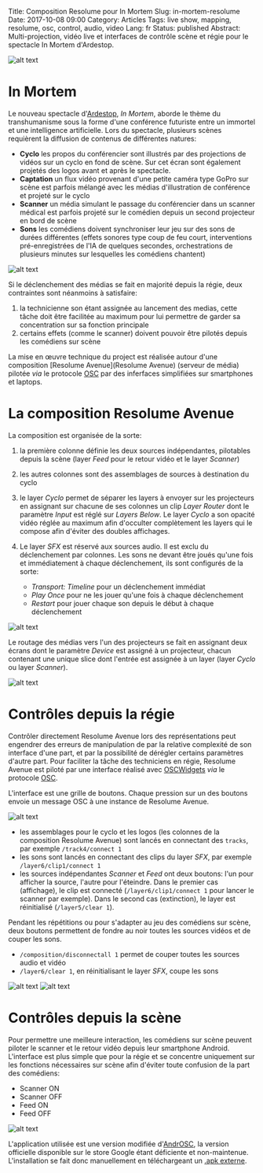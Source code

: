 Title: Composition Resolume pour In Mortem
Slug: in-mortem-resolume
Date: 2017-10-08 09:00
Category: Articles
Tags: live show, mapping, resolume, osc, control, audio, video
Lang: fr
Status: published
Abstract: Multi-projection, vidéo live et interfaces de contrôle scène et régie pour le spectacle In Mortem d'Ardestop.

![alt text]({attach}in-mortem-live.jpg "Photo du comédien scanné")

# In Mortem

Le nouveau spectacle d'[Ardestop](https://www.facebook.com/ardestop/), *In Mortem*, aborde le thème du transhumanisme sous la forme d'une conférence futuriste entre un immortel et une intelligence artificielle. Lors du spectacle, plusieurs scènes requièrent la diffusion de contenus de différentes natures:

- **Cyclo** les propos du conférencier sont illustrés par des projections de vidéos sur un cyclo en fond de scène. Sur cet écran sont également projetés des logos avant et après le spectacle.
- **Captation** un flux vidéo provenant d'une petite caméra type GoPro sur scène est parfois mélangé avec les médias d'illustration de conférence et projeté sur le cyclo
- **Scanner** un média simulant le passage du conférencier dans un scanner médical est parfois projeté sur le comédien depuis un second projecteur en bord de scène
- **Sons** les comédiens doivent synchroniser leur jeu sur des sons de durées différentes (effets sonores type coup de feu court, interventions pré-enregistrées de l'IA de quelques secondes, orchestrations de plusieurs minutes sur lesquelles les comédiens chantent)

![alt text]({attach}in-mortem-stage.jpg "Schéma de la scène")

Si le déclenchement des médias se fait en majorité depuis la régie, deux contraintes sont néanmoins à satisfaire:

1. la technicienne son étant assignée au lancement des medias, cette tâche doit être facilitée au maximum pour lui permettre de garder sa concentration sur sa fonction principale
2. certains effets (comme le scanner) doivent pouvoir être pilotés depuis les comédiens sur scène

La mise en œuvre technique du project est réalisée autour d'une composition [Resolume Avenue](Resolume Avenue) (serveur de média) pilotée *via* le protocole [OSC](https://fr.wikipedia.org/wiki/Open_Sound_Control) par des inferfaces simplifiées sur smartphones et laptops.

# La composition Resolume Avenue

La composition est organisée de la sorte:

1. la première colonne définie les deux sources indépendantes, pilotables depuis la scène (layer *Feed* pour le retour vidéo et le layer *Scanner*)
2. les autres colonnes sont des assemblages de sources à destination du cyclo
3. le layer *Cyclo* permet de séparer les layers à envoyer sur les projecteurs en assignant sur chacune de ses colonnes un clip *Layer Router* dont le paramètre *Input* est réglé sur *Layers Below*. Le layer *Cyclo* a son opacité vidéo réglée au maximum afin d'occulter complètement les layers qui le compose afin d'éviter des doubles affichages.
4. Le layer *SFX* est réservé aux sources audio. Il est exclu du déclenchement par colonnes. Les sons ne devant être joués qu'une fois et immédiatement à chaque déclenchement, ils sont configurés de la sorte:

    - *Transport: Timeline* pour un déclenchement immédiat
    - *Play Once* pour ne les jouer qu'une fois à chaque déclenchement
    - *Restart* pour jouer chaque son depuis le début à chaque déclenchement

![alt text]({attach}in-mortem-resolume.png "Composition Resolume")

Le routage des médias vers l'un des projecteurs se fait en assignant deux écrans dont le paramètre *Device* est assigné à un projecteur, chacun contenant une unique slice dont l'entrée est assignée à un layer (layer *Cyclo* ou layer *Scanner*).

![alt text]({attach}in-mortem-outputs.png "Sorties Resolume")


# Contrôles depuis la régie

Contrôler directement Resolume Avenue lors des représentations peut engendrer des erreurs de manipulation de par la relative complexité de son interface d'une part, et par la possibilité de dérégler certains paramètres d'autre part. Pour faciliter la tâche des techniciens en régie, Resolume Avenue est piloté par une interface réalisé avec [OSCWidgets](https://github.com/ETCLabs/OSCWidgets) *via* le protocole [OSC](https://fr.wikipedia.org/wiki/Open_Sound_Control).

L'interface est une grille de boutons. Chaque pression sur un des boutons envoie un message OSC à une instance de Resolume Avenue.

![alt text]({attach}in-mortem-osc-foh.png "Interface de contrôle régie")

- les assemblages pour le cyclo et les logos (les colonnes de la composition Resolume Avenue) sont lancés en connectant des `tracks`, par exemple `/track4/connect 1`
- les sons sont lancés en connectant des clips du layer *SFX*, par exemple `/layer6/clip1/connect 1`
- les sources indépendantes *Scanner* et *Feed* ont deux boutons: l'un pour afficher la source, l'autre pour l'éteindre. Dans le premier cas (affichage), le clip est connecté (`/layer6/clip1/connect 1` pour lancer le scanner par exemple). Dans le second cas (extinction), le layer est réinitialisé (`/layer5/clear 1`).

Pendant les répétitions ou pour s'adapter au jeu des comédiens sur scène, deux boutons permettent de fondre au noir toutes les sources vidéos et de couper les sons.
- `/composition/disconnectall 1` permet de couper toutes les sources audio et vidéo
- `/layer6/clear 1`, en réinitialisant le layer *SFX*, coupe les sons

![alt text]({attach}in-mortem-resolume-osc.png "Mapping OSC de la composition Resolume")
![alt text]({attach}in-mortem-oscwidgets.png "Configuration d'OSCWidgets")

# Contrôles depuis la scène

Pour permettre une meilleure interaction, les comédiens sur scène peuvent piloter le scanner et le retour vidéo depuis leur smartphone Android. L'interface est plus simple que pour la régie et se concentre uniquement sur les fonctions nécessaires sur scène afin d'éviter toute confusion de la part des comédiens:

- Scanner ON
- Scanner OFF
- Feed ON
- Feed OFF

![alt text]({attach}in-mortem-osc-stage.jpg "Interface de contrôle depuis la scène")

L'application utilisée est une version modifiée d'[AndrOSC](https://github.com/charlesfleche/AndrOSC), la version officielle disponible sur le store Google étant déficiente et non-maintenue. L'installation se fait donc manuellement en téléchargeant un [.apk externe](https://github.com/charlesfleche/AndrOSC/releases/tag/v0.9.2-inmortem).
